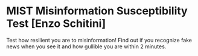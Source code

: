 # MIST Misinformation Susceptibility Test [Enzo Schitini]
Test how resilient you are to misinformation! Find out if you recognize fake news when you see it and how gullible you are within 2 minutes. 
